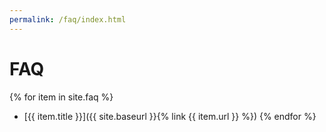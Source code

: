 ```yaml
---
permalink: /faq/index.html
---
```


# FAQ

{% for item in site.faq %}
* [{{ item.title }}]({{ site.baseurl }}{% link {{ item.url }} %})
{% endfor %}
